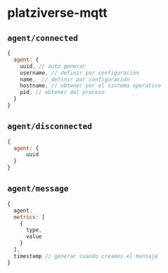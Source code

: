 # platziverse-mqtt


## `agent/connected`

```js
{
  agent: {
    uuid, // auto generar
    username, // definir por configuración
    name,  // definir por configuración
    hostname, // obtener por el sistema operativo
    pid, // obtener del proceso
  }
}
```


## `agent/disconnected`

```js
{
  agent: {
      uuid
  }
}
```

## `agent/message`

```js
{
  agent,
  metrics: [
    {
      type,
      value
    }
  ],
  timestamp // generar cuando creamos el mensaje
}
```


